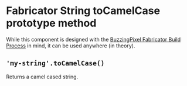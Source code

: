 # Fabricator String toCamelCase prototype method

While this component is designed with the [BuzzingPixel Fabricator Build Process](https://github.com/tjdraper/buzzing-pixel-fabricator) in mind, it can be used anywhere (in theory).

## `'my-string'.toCamelCase()`

Returns a camel cased string.